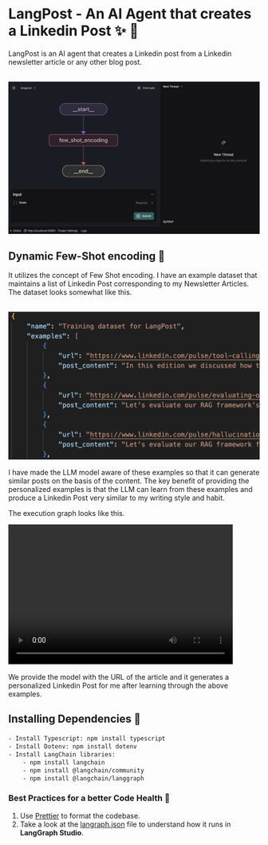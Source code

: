# LangPost - An AI Agent that creates a Linkedin Post :sparkles: :postbox:

LangPost is an AI agent that creates a Linkedin post from a Linkedin newsletter article or any other blog post.

<br>
<img src="./media/langstudio-graph.png">

<br>

## Dynamic Few-Shot encoding :trident:

It utilizes the concept of Few Shot encoding. I have an example dataset that maintains a list of Linkedin Post corresponding to my Newsletter Articles. The dataset looks somewhat like this.

<br>
<img src="./media/dataset.png">

<br>

I have made the LLM model aware of these examples so that it can generate similar posts on the basis of the content. The key benefit of providing the personalized examples is that the LLM can learn from these examples and produce a Linkedin Post very similar to my writing style and habit.

The execution graph looks like this.

<video src="media/graph-execute.mov" width="450" height="280" controls></video>

We provide the model with the URL of the article and it generates a personalized Linkedin Post for me after learning through the above examples.

## Installing Dependencies :syringe:

    - Install Typescript: npm install typescript
    - Install Dotenv: npm install dotenv
    - Install LangChain libraries: 
        - npm install langchain
        - npm install @langchain/community
        - npm install @langchain/langgraph

### Best Practices for a better Code Health :pushpin:

1. Use [Prettier](https://prettier.io/) to format the codebase.
2. Take a look at the [langraph.json](./langgraph.json) file to understand how it runs in **LangGraph Studio**.

